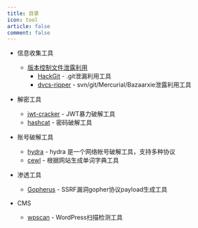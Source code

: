```yaml
---
title: 目录
icon: tool
article: false
comment: false
---
```


- 信息收集工具
  
  - [版本控制文件泄露利用](cvs/#版本控制文件泄露利用工具)  
    - [HackGit](cvs/#git利用工具) - .git泄漏利用工具
    - [dvcs-ripper](cvs/#svn-git-mercurial-bazaar利用工具) - svn/git/Mercurial/Bazaarxie泄露利用工具   
  
- 解密工具
  
  - [jwt-cracker](jwt-cracker) - JWT暴力破解工具
  - [hashcat](hashcat) - 密码破解工具
  
- 账号破解工具

  - [hydra](hydra) - hydra 是一个网络帐号破解工具，支持多种协议
  - [cewl](cewl.md) - 根据网站生成单词字典工具

- 渗透工具
  
  - [Gopherus](gopherus) - SSRF漏洞gopher协议payload生成工具
  
- CMS

  - [wpscan](wpscan) - WordPress扫描检测工具

    

